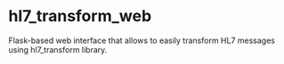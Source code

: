 # hl7_transform_web
Flask-based web interface that allows to easily transform HL7 messages
using hl7_transform library.
